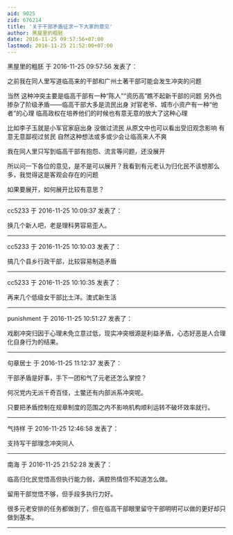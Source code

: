```yaml
---
aid: 9025
zid: 676214
title: '关于干部矛盾征求一下大家的意见'
author: 黑屋里的粗胚
date: 2016-11-25 09:57:56+07:00
lastmod: 2016-11-25 21:52:00+07:00
---
```


黑屋里的粗胚 于 2016-11-25 09:57:56 发表了：

之前我在同人里写道临高来的干部和广州土著干部可能会发生冲突的问题

当然 这种冲突主要是临高干部有一种“陈人”“资历高”瞧不起新干部的问题 另外也掺杂了阶级矛盾——临高干部大多是流民出身 对官老爷、城市小资产有一种“他者”的心理 临高政权在培养他们的时候也有意无意的放大了这种心理

比如李子玉就是小军官家庭出身 没做过流民 从原文中也可以看出受旧观念影响 有意无意鄙视过贫民 自然这种想法或多或少会让临高来人不爽

我在同人里只写到临高干部有抱怨、流言等问题，还没展开

所以问一下各位的意见，是不是可以展开？我看到有元老认为归化民不该想那么多，我觉得这是客观会存在的问题

如果要展开，如何展开比较有意思？

---------

cc5233 于 2016-11-25 10:09:37 发表了：

换几个新人吧，老是理科男容易歪人。

---------

cc5233 于 2016-11-25 10:10:03 发表了：

搞几个县乡行政干部，比较容易制造矛盾

---------

cc5233 于 2016-11-25 10:10:35 发表了：

再来几个低级女干部比土洋。澳式新生活

---------

punishment 于 2016-11-25 10:51:27 发表了：

戏剧冲突归因于心理未免立意过低，现实冲突根源是利益矛盾，心态好恶是人合理化自身行为的结果。

---------

句章居士 于 2016-11-25 11:12:37 发表了：

干部矛盾是好事，手下一团和气了元老还怎么掌控？

何况党内无派千奇百怪，土鳖还有内部派系冲突呢。

只要把矛盾控制在规章制度的范围之内不影响机构顺利运转不破坏效率就行。

---------

气持样 于 2016-11-25 12:46:58 发表了：

支持写干部理念冲突同人

---------

南海 于 2016-11-25 21:52:28 发表了：

临高归化民觉悟高但执行能力弱，满腔热情但不知道怎么做。

留用干部觉悟不够，但手段多执行力好。

很多元老安排的任务都做到了，但在临高干部眼里留守干部明明可以做的更好却只做到基本。

---------

